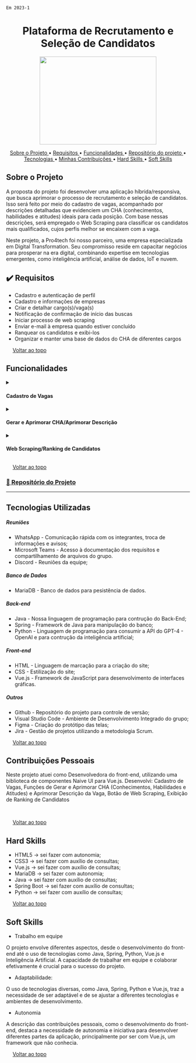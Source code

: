 `Em 2023-1`
<span id="topo">
<h1 align="center"><b>Plataforma de Recrutamento e Seleção de Candidatos</h1></b>

<p align="center"> 
   <img src="https://camo.githubusercontent.com/b71efacd9036dad4d2cf422e68f63f048e88e818c29ca22031614d5d26259677/68747470733a2f2f692e6962622e636f2f514a6353686b442f4469676974616c2d576176652e706e67" width="320" height="240">
    
</p>

<p align="center">
  <a href ="#sobre-o-projeto"> Sobre o Projeto </a>  • 
  <a href ="#requisitos">Requisitos </a>  • 
  <a href ="#funcionalidades">Funcionalidades </a>  • 
  <a href ="#repositorio"> Repositório do projeto </a>  • 
  <a href ="#tecnologias-utilizadas"> Tecnologias </a>  •
  <a href ="#contribuições"> Minhas Contribuições </a>  •
  <a href ="#hard-skills"> Hard Skills </a> •
  <a href ="#soft-skills"> Soft Skills </a>
 
</p>

<span id="sobre-o-projeto">

## Sobre o Projeto

A proposta do projeto foi desenvolver uma aplicação híbrida/responsiva, que busca aprimorar o processo de recrutamento e seleção de candidatos. Isso será feito por meio do cadastro de vagas, acompanhado por descrições detalhadas que evidenciem um CHA (conhecimentos, habilidades e atitudes) ideais para cada posição. Com base nessas descrições, será empregado o Web Scraping para classificar os candidatos mais qualificados, cujos perfis melhor se encaixem com a vaga. 

Neste projeto, a Pro4tech foi nosso parceiro, uma empresa especializada em Digital Transformation. Seu compromisso reside em capacitar negócios para prosperar na era digital, combinando expertise em tecnologias emergentes, como inteligência artificial, análise de dados, IoT e nuvem. 

<span id="requisitos">

## ✔️ Requisitos

<ul>
<li>Cadastro e autenticação de perfil</li>
<li>Cadastro e informações de empresas</li>
<li>Criar e detalhar cargo(s)/vaga(s)</li>
<li>Notificação de confirmação de início das buscas</li>
<li> Iniciar processo de web scraping</li>
<li>Enviar e-mail à empresa quando estiver concluído</li>
<li>Ranquear os candidatos e exibi-los</li>
<li>Organizar e manter uma base de dados do CHA de diferentes cargos</li>
</ul>

<img src="https://cdn-icons-png.flaticon.com/512/959/959208.png" width="14"> [Voltar ao topo](#topo)

<span id="funcionalidades">

## Funcionalidades

<details>
  <summary>
    <h4 align="left">Cadastro de Vagas</h4>
  </summary>
  <img src="https://github.com/JulianaMaria-Lab/portfolio-TG/assets/79669245/03a147a2-ec4d-4151-8dec-5028dfa3ecf3" width="580px">
</details>

<details>
  <summary>
    <h4 align="left">Gerar e Aprimorar CHA/Aprimorar Descrição</h4>
  </summary>
  <img src="https://github.com/JulianaMaria-Lab/portfolio-TG/assets/79669245/6e06d5fc-98b8-42d3-b1f4-68550b5cf0d0">
</details>

<details>
  <summary>
    <h4 align="left">Web Scraping/Ranking de Candidatos</h4>
  </summary>
  <img src="https://github.com/JulianaMaria-Lab/portfolio-TG/assets/79669245/6ed8cafb-60a3-46ae-8328-48fff6bf13eb" width="580px">
</details>

<img src="https://cdn-icons-png.flaticon.com/512/959/959208.png" width="14"> [Voltar ao topo](#topo)

<span id="repositorio">

### [📕 Repositório do Projeto ](https://github.com/Digital-Wave-6-API/API-6_Digital-Wave)
---

<span id="tecnologias-utilizadas">

## Tecnologias Utilizadas

##### Reuniões
   
  - WhatsApp - Comunicação rápida com os integrantes, troca de informações e avisos;
  - Microsoft Teams - Acesso à documentação dos requisitos e compartilhamento de arquivos do grupo.
  - Discord - Reuniões da equipe;
 
##### Banco de Dados
 
   - MariaDB - Banco de dados para pesistência de dados.

##### Back-end  
  
 - Java - Nossa linguagem de programação para contrução do Back-End;
 - Spring - Framework de Java para manipulação do banco;
 - Python - Linguagem de programação para consumir a API do GPT-4 - OpenAI e para contrução da inteligência artificial;

##### Front-end 
 - HTML - Linguagem de marcação para a criação do site;
 - CSS - Estilização do site;
 - Vue.js - Framework de JavaScript para desenvolvimento de interfaces gráficas.

##### Outros
 
  - Github - Repositório do projeto para controle de versão;
  - Visual Studio Code - Ambiente de Desenvolvimento Integrado do grupo;
  - Figma - Criação do protótipo das telas;
  - Jira - Gestão de projetos utilizando a metodologia Scrum.

<img src="https://cdn-icons-png.flaticon.com/512/959/959208.png" width="14"> [Voltar ao topo](#topo)

<span id="contribuições">

## Contribuições Pessoais

Neste projeto atuei como Desenvolvedora do front-end, utilizando uma biblioteca de componentes Naive UI para Vue.js. Desenvolvi: Cadastro de Vagas, Funções de Gerar e Aprimorar CHA (Conhecimentos, Habilidades e Atitudes) e Aprimorar Descrição da Vaga, Botão de Web Scraping, Exibição de Ranking de Candidatos

<br>

<img src="https://cdn-icons-png.flaticon.com/512/959/959208.png" width="14"> [Voltar ao topo](#topo)

<span id="#hard-skills">

## Hard Skills

* HTML5 → sei fazer com autonomia;
* CSS3 → sei fazer com auxílio de consultas;
* Vue.js → sei fazer com auxílio de consultas;
* MariaDB → sei fazer com autonomia;
* Java → sei fazer com auxílio de consultas;
* Spring Boot → sei fazer com auxílio de consultas;
* Python → sei fazer com auxílio de consultas;


<img src="https://cdn-icons-png.flaticon.com/512/959/959208.png" width="14"> [Voltar ao topo](#topo)

<span id="soft-skills">

## Soft Skills

* Trabalho em equipe
<p>O projeto envolve diferentes aspectos, desde o desenvolvimento do front-end até o uso de tecnologias como Java, Spring, Python, Vue.js e Inteligência Artificial. A capacidade de trabalhar em equipe e colaborar efetivamente é crucial para o sucesso do projeto.</p>

* Adaptabilidade: 
<p>O uso de tecnologias diversas, como Java, Spring, Python e Vue.js,  traz a necessidade de ser adaptável e de se ajustar a diferentes tecnologias e ambientes de desenvolvimento.</p>

* Autonomia
<p>A descrição das contribuições pessoais, como o desenvolvimento do front-end, destaca a necessidade de autonomia e iniciativa para desenvolver diferentes partes da aplicação, principalmente por ser com Vue.js, um framework que não conhecia.</p>

<img src="https://cdn-icons-png.flaticon.com/512/959/959208.png" width="14"> [Voltar ao topo](#topo)
